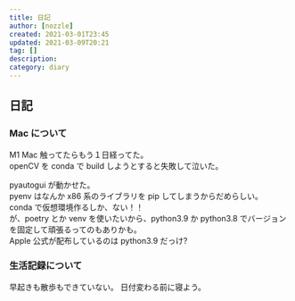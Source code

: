 ```yaml
---
title: 日記
author: [nozzle]
created: 2021-03-01T23:45
updated: 2021-03-09T20:21
tag: []
description:
category: diary
---
```


## 日記

### Mac について

M1 Mac 触ってたらもう１日経ってた。  
openCV を conda で build しようとすると失敗して泣いた。

pyautogui が動かせた。  
pyenv はなんか x86 系のライブラリを pip してしまうからだめらしい。  
conda で仮想環境作るしか、ない！！  
が、poetry とか venv を使いたいから、python3.9 か python3.8 でバージョンを固定して頑張るってのもありかも。  
Apple 公式が配布しているのは python3.9 だっけ?

### 生活記録について

早起きも散歩もできていない。
日付変わる前に寝よう。
